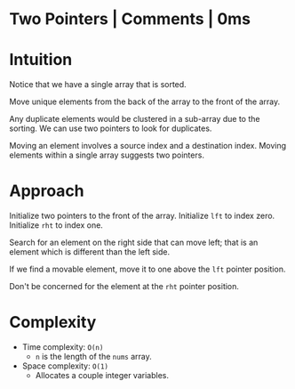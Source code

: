 # Two Pointers | Comments | 0ms

# Intuition

Notice that we have a single array that is sorted.

Move unique elements from the back of the array to the front of the array.

Any duplicate elements would be clustered in a sub-array due to the sorting. We can use two pointers to look for duplicates.

Moving an element involves a source index and a destination index. Moving elements within a single array suggests two pointers.

# Approach

Initialize two pointers to the front of the array. Initialize `lft` to index zero. Initialize `rht` to index one.

Search for an element on the right side that can move left; that is an element which is different than the left side.

If we find a movable element, move it to one above the `lft` pointer position.

Don't be concerned for the element at the `rht` pointer position.

# Complexity

- Time complexity: `O(n)`
  - `n` is the length of the `nums` array.
- Space complexity: `O(1)`
  - Allocates a couple integer variables.
